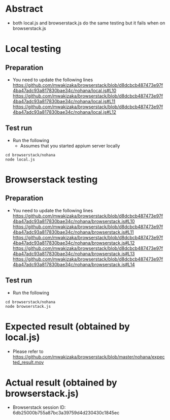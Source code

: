 # Abstract
- both local.js and browserstack.js do the same testing but it fails when on browserstack.js

# Local testing
## Preparation
- You need to update the following lines
https://github.com/mwakizaka/browserstack/blob/d8dcbcb487473e97f4ba47adc93a817830bae34c/nohana/local.js#L10
https://github.com/mwakizaka/browserstack/blob/d8dcbcb487473e97f4ba47adc93a817830bae34c/nohana/local.js#L11
https://github.com/mwakizaka/browserstack/blob/d8dcbcb487473e97f4ba47adc93a817830bae34c/nohana/local.js#L12

## Test run
- Run the following
    - Assumes that you started appium server locally
```
cd browserstack/nohana
node local.js
```

# Browserstack testing
## Preparation
- You need to update the following lines
https://github.com/mwakizaka/browserstack/blob/d8dcbcb487473e97f4ba47adc93a817830bae34c/nohana/browserstack.js#L10
https://github.com/mwakizaka/browserstack/blob/d8dcbcb487473e97f4ba47adc93a817830bae34c/nohana/browserstack.js#L11
https://github.com/mwakizaka/browserstack/blob/d8dcbcb487473e97f4ba47adc93a817830bae34c/nohana/browserstack.js#L12
https://github.com/mwakizaka/browserstack/blob/d8dcbcb487473e97f4ba47adc93a817830bae34c/nohana/browserstack.js#L13
https://github.com/mwakizaka/browserstack/blob/d8dcbcb487473e97f4ba47adc93a817830bae34c/nohana/browserstack.js#L14

## Test run
- Run the following
```
cd browserstack/nohana
node browserstack.js
```

# Expected result (obtained by local.js)
- Please refer to https://github.com/mwakizaka/browserstack/blob/master/nohana/expected_result.mov

# Actual result (obtained by browserstack.js)
- Browserstack session ID: 6db25000b755a87bc3a39759d4d230430c1845ec

